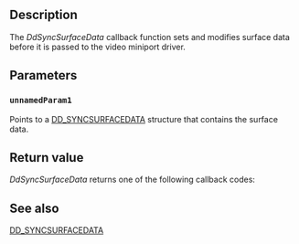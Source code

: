 ## Description

The *DdSyncSurfaceData* callback function sets and modifies surface data before it is passed to the video miniport driver.

## Parameters

### `unnamedParam1`

Points to a [DD_SYNCSURFACEDATA](https://learn.microsoft.com/windows/desktop/api/ddrawint/ns-ddrawint-dd_syncsurfacedata) structure that contains the surface data.

## Return value

*DdSyncSurfaceData* returns one of the following callback codes:

## See also

[DD_SYNCSURFACEDATA](https://learn.microsoft.com/windows/desktop/api/ddrawint/ns-ddrawint-dd_syncsurfacedata)